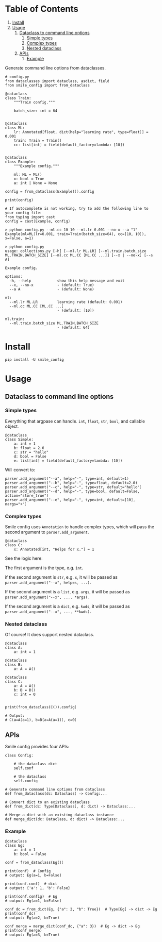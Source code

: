 
# Table of Contents

1.  [Install](#org6e76694)
2.  [Usage](#org1740288)
    1.  [Dataclass to command line options](#org174de8a)
        1.  [Simple types](#org9e4fb1e)
        2.  [Complex types](#org68b6959)
        3.  [Nested dataclass](#orgb469936)
    2.  [APIs](#org55355e8)
        1.  [Example](#org20e861b)

Generate command line options  from dataclasses.

    # config.py
    from dataclasses import dataclass, asdict, field
    from smile_config import from_dataclass
    
    @dataclass
    class Train:
        """Train config."""
    
        batch_size: int = 64
    
    
    @dataclass
    class ML:
        lr: Annotated[float, dict(help="learning rate", type=float)] = 0.001
        train: Train = Train()
        cc: list[int] = field(default_factory=lambda: [10])
    
    
    @dataclass
    class Example:
        """Example config."""
    
        ml: ML = ML()
        x: bool = True
        a: int | None = None
    
    config = from_dataclass(Example()).config
    
    print(config)
    
    # If autocomplete is not working, try to add the following line to your config file:
    from typing import cast
    config = cast(Example, config)

    > python config.py --ml.cc 10 10 --ml.lr 0.001 --no-x --a "1"
    Example(ml=ML(lr=0.001, train=Train(batch_size=64), cc=[10, 10]), x=False, a=1)

    > python config.py
    usage: collections.py [-h] [--ml.lr ML.LR] [--ml.train.batch_size ML.TRAIN.BATCH_SIZE] [--ml.cc ML.CC [ML.CC ...]] [--x | --no-x] [--a A]
    
    Example config.
    
    options:
      -h, --help            show this help message and exit
      --x, --no-x           - (default: True)
      --a A                 - (default: None)
    
    ml:
      --ml.lr ML.LR         learning rate (default: 0.001)
      --ml.cc ML.CC [ML.CC ...]
                            - (default: [10])
    
    ml.train:
      --ml.train.batch_size ML.TRAIN.BATCH_SIZE
                            - (default: 64)


<a id="org6e76694"></a>

# Install

    pip install -U smile_config


<a id="org1740288"></a>

# Usage


<a id="org174de8a"></a>

## Dataclass to command line options


<a id="org9e4fb1e"></a>

### Simple types

Everything that argpase can handle.  `int`, `float`, `str`, `bool`, and callable object.

    @dataclass
    class Simple:
        a: int = 1
        b: float = 2.0
        c: str = "hello"
        d: bool = False
        e: list[int] = field(default_factory=lambda: [10])

Will convert to:

    parser.add_argument("--a", help="-", type=int, default=1)
    parser.add_argument("--b", help="-", type=float, default=2.0)
    parser.add_argument("--c", help="-", type=str, default="hello")
    parser.add_argument("--d", help="-", type=bool, default=False, action="store_true")
    parser.add_argument("--e", help="-", type=int, default=[10], nargs="+")


<a id="org68b6959"></a>

### Complex types

Smile config uses `Annotation` to handle complex types, which will pass
the second argument to `parser.add_argument`.

    @dataclass
    class C:
        x: Annotated[int, "Helps for x."] = 1

See the logic here:

The first argument is the type, e.g. `int`.

if the second argument is `str`, e.g. `s`, it will be passed as `parser.add_argument("--x", help=s, ...)`.

If the second argument is a `list`, e.g. `args`, it will be passed as `parser.add_argument("--x", ..., *args)`.

If the second argument is a `dict`, e.g. `kwds`, it will be passed as `parser.add_argument("--x", ..., **kwds)`.


<a id="orgb469936"></a>

### Nested dataclass

Of course! It does support nested dataclass.

    @dataclass
    class A:
        a: int = 1
    
    @dataclass
    class B:
        a: A = A()
    
    @dataclass
    class C:
        a: A = A()
        b: B = B()
        c: int = 0
    
    
    print(from_dataclass(C()).config)
    
    # Output:
    # C(a=A(a=1), b=B(a=A(a=1)), c=0)


<a id="org55355e8"></a>

## APIs

Smile config provides four APIs:

    class Config:
    
        # the dataclass dict
        self.conf
    
        # the dataclass
        self.config
    
    # Generate command line options from dataclass
    def from_dataclass(dc: Dataclass) -> Config:...
    
    # Convert dict to an existing dataclass
    def from_dict(dc: Type[Dataclass], d: dict) -> Dataclass:...
    
    # Merge a dict with an existing dataclass instance
    def merge_dict(dc: Dataclass, d: dict) -> Dataclass:...


<a id="org20e861b"></a>

### Example

    @dataclass
    class Eg:
        a: int = 1
        b: bool = False
    
    conf = from_dataclass(Eg())
    
    print(conf)  # Config
    # output: Eg(a=1, b=False)
    
    print(conf.conf)  # dict
    # output: {'a': 1, 'b': False}
    
    print(conf.config)  # Eg
    # output: Eg(a=1, b=False)
    
    conf_dc = from_dict(Eg, {"a": 2, "b": True})  # Type[Eg] -> dict -> Eg
    print(conf_dc)
    # output: Eg(a=2, b=True)
    
    conf_merge = merge_dict(conf_dc, {"a": 3})  # Eg -> dict -> Eg
    print(conf_merge)
    # output: Eg(a=3, b=True)

